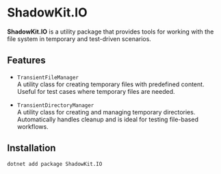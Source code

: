 # ShadowKit.IO

**ShadowKit.IO** is a utility package that provides tools for working with the file system in temporary and test-driven scenarios.

## Features

- `TransientFileManager`  
  A utility class for creating temporary files with predefined content. Useful for test cases where temporary files are needed.

- `TransientDirectoryManager`  
  A utility class for creating and managing temporary directories. Automatically handles cleanup and is ideal for testing file-based workflows.

## Installation

```sh
dotnet add package ShadowKit.IO
```